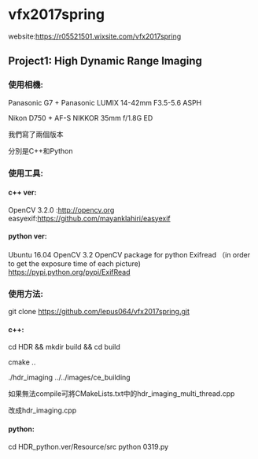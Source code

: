 # vfx2017spring
website:https://r05521501.wixsite.com/vfx2017spring
## Project1: High Dynamic Range Imaging

### 使用相機:

Panasonic G7 + Panasonic LUMIX 14-42mm F3.5-5.6 ASPH

Nikon D750 + AF-S NIKKOR 35mm f/1.8G ED


我們寫了兩個版本

分別是C++和Python


### 使用工具:


#### c++ ver:

OpenCV 3.2.0 :http://opencv.org
easyexif:https://github.com/mayanklahiri/easyexif

#### python ver:

Ubuntu 16.04
OpenCV 3.2
OpenCV package for python 
Exifread （in order to get the exposure time of each picture)
https://pypi.python.org/pypi/ExifRead




### 使用方法:

git clone https://github.com/lepus064/vfx2017spring.git


#### c++:

cd HDR && mkdir build && cd build

cmake ..

./hdr_imaging ../../images/ce_building

如果無法compile可將CMakeLists.txt中的hdr_imaging_multi_thread.cpp

改成hdr_imaging.cpp


#### python:

cd HDR_python.ver/Resource/src
python 0319.py

